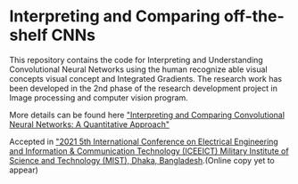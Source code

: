 # Interpreting and Comparing off-the-shelf CNNs 
This repository contains the code for Interpreting and Understanding Convolutional Neural Networks using the human recognize able visual concepts visual concept and Integrated Gradients. The research work has been developed in the 2nd phase of the research development project in Image processing and computer vision program. 

More details can be found here ["Interpreting and Comparing Convolutional Neural Networks: A Quantitative Approach"](https://www.preprints.org/manuscript/202101.0579/v1)

Accepted in ["2021 5th International Conference on Electrical Engineering and Information & Communication Technology (ICEEICT) Military Institute of Science and Technology (MIST), Dhaka, Bangladesh](https://iceeict2021mist.org/).(Online copy yet to appear)
